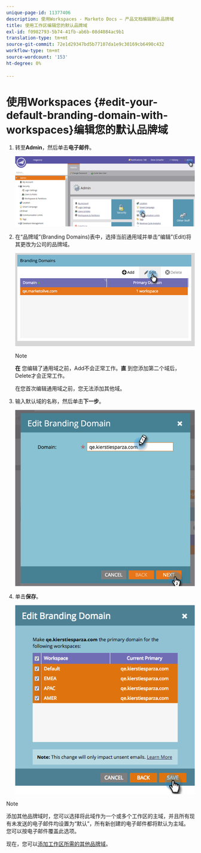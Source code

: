 ```yaml
---
unique-page-id: 11377406
description: 使用Workspaces - Marketo Docs — 产品文档编辑默认品牌域
title: 使用工作区编辑您的默认品牌域
exl-id: f0982793-5b74-41fb-ab6b-08d4084ac9b1
translation-type: tm+mt
source-git-commit: 72e1d29347bd5b77107da1e9c30169cb6490c432
workflow-type: tm+mt
source-wordcount: '153'
ht-degree: 0%

---
```


# 使用Workspaces {#edit-your-default-branding-domain-with-workspaces}编辑您的默认品牌域

1. 转至&#x200B;**Admin**，然后单击&#x200B;**电子邮件**。

   ![](assets/image2016-6-29-16-3a42-3a20.png)

1. 在“品牌域”(Branding Domains)表中，选择当前通用域并单击“编辑”(Edit)将其更改为公司的品牌域。

   ![](assets/image2016-8-12-10-3a30-3a34.png)

   >[!NOTE]
   >
   >**在** 您编辑了通用域之前，Add不会正常工作。**直** 到您添加第二个域后，Delete才会正常工作。
   >
   >在您首次编辑通用域之前，您无法添加其他域。

1. 输入默认域的名称，然后单击&#x200B;**下一步**。

   ![](assets/image2016-8-12-10-3a32-3a31.png)

1. 单击&#x200B;**保存**。

   ![](assets/edit-branding-domain-9-12-16-hand.png)

>[!NOTE]
>
>添加其他品牌域时，您可以选择将此域作为一个或多个工作区的主域，并且所有现有未发送的电子邮件均设置为“默认”，所有新创建的电子邮件都将默认为主域。 您可以按电子邮件覆盖此选项。

现在，您可以[添加工作区所需的其他品牌域](/help/marketo/product-docs/administration/email-setup/add-multiple-branding-domains/add-an-additional-branding-domain-with-workspaces.md)。
